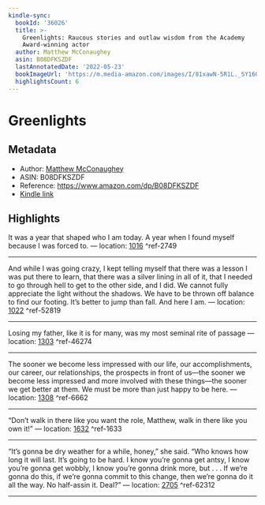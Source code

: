```yaml
---
kindle-sync:
  bookId: '36026'
  title: >-
    Greenlights: Raucous stories and outlaw wisdom from the Academy
    Award-winning actor
  author: Matthew McConaughey
  asin: B08DFKSZDF
  lastAnnotatedDate: '2022-05-23'
  bookImageUrl: 'https://m.media-amazon.com/images/I/81xawN-5R1L._SY160.jpg'
  highlightsCount: 6
---
```

# Greenlights
## Metadata
* Author: [Matthew McConaughey](https://www.amazon.com/Matthew-McConaughey/e/B08DWC79J4/ref=dp_byline_cont_ebooks_1)
* ASIN: B08DFKSZDF
* Reference: https://www.amazon.com/dp/B08DFKSZDF
* [Kindle link](kindle://book?action=open&asin=B08DFKSZDF)

## Highlights
It was a year that shaped who I am today. A year when I found myself because I was forced to. — location: [1016](kindle://book?action=open&asin=B08DFKSZDF&location=1016) ^ref-2749

---
And while I was going crazy, I kept telling myself that there was a lesson I was put there to learn, that there was a silver lining in all of it, that I needed to go through hell to get to the other side, and I did. We cannot fully appreciate the light without the shadows. We have to be thrown off balance to find our footing. It’s better to jump than fall. And here I am. — location: [1022](kindle://book?action=open&asin=B08DFKSZDF&location=1022) ^ref-52819

---
Losing my father, like it is for many, was my most seminal rite of passage — location: [1303](kindle://book?action=open&asin=B08DFKSZDF&location=1303) ^ref-46274

---
The sooner we become less impressed with our life, our accomplishments, our career, our relationships, the prospects in front of us—the sooner we become less impressed and more involved with these things—the sooner we get better at them. We must be more than just happy to be here. — location: [1308](kindle://book?action=open&asin=B08DFKSZDF&location=1308) ^ref-6662

---
“Don’t walk in there like you want the role, Matthew, walk in there like you own it!” — location: [1632](kindle://book?action=open&asin=B08DFKSZDF&location=1632) ^ref-1633

---
“It’s gonna be dry weather for a while, honey,” she said. “Who knows how long it will last. It’s going to be hard. I know you’re gonna get antsy, I know you’re gonna get wobbly, I know you’re gonna drink more, but . . . If we’re gonna do this, if we’re gonna commit to this change, then we’re gonna do it all the way. No half-assin it. Deal?” — location: [2705](kindle://book?action=open&asin=B08DFKSZDF&location=2705) ^ref-62312

---
